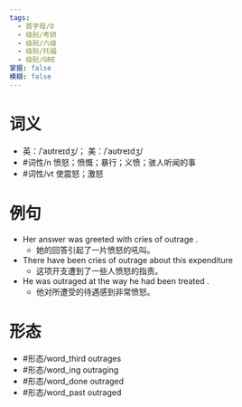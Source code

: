 ```yaml
---
tags:
  - 首字母/O
  - 级别/考研
  - 级别/六级
  - 级别/托福
  - 级别/GRE
掌握: false
模糊: false
---
```

# 词义
- 英：/ˈaʊtreɪdʒ/； 美：/ˈaʊtreɪdʒ/
- #词性/n  愤怒；愤慨；暴行；义愤；骇人听闻的事
- #词性/vt  使震怒；激怒
# 例句
- Her answer was greeted with cries of outrage .
	- 她的回答引起了一片愤怒的吼叫。
- There have been cries of outrage about this expenditure
	- 这项开支遭到了一些人愤怒的指责。
- He was outraged at the way he had been treated .
	- 他对所遭受的待遇感到非常愤怒。
# 形态
- #形态/word_third outrages
- #形态/word_ing outraging
- #形态/word_done outraged
- #形态/word_past outraged
